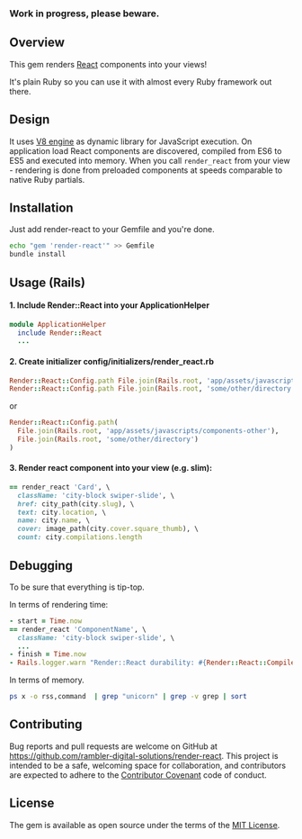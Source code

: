 ### Work in progress, please beware.

## Overview
This gem renders [React](https://facebook.github.io/react/) components into your views!

It's plain Ruby so you can use it with almost every Ruby framework out there.

## Design
It uses [V8 engine](https://developers.google.com/v8/) as dynamic library for JavaScript execution. On application load React components are discovered, compiled from ES6 to ES5 and executed into memory. When you call `render_react` from your view - rendering is done from preloaded components at speeds comparable to native Ruby partials.

## Installation
Just add render-react to your Gemfile and you're done.
```bash
echo "gem 'render-react'" >> Gemfile
bundle install
```

## Usage (Rails)
#### 1. Include Render::React into your ApplicationHelper

```ruby
module ApplicationHelper
  include Render::React
  ...
```

#### 2. Create initializer config/initializers/render_react.rb

```ruby
Render::React::Config.path File.join(Rails.root, 'app/assets/javascripts/components-local')
Render::React::Config.path File.join(Rails.root, 'some/other/directory')
```
or
```ruby
Render::React::Config.path(
  File.join(Rails.root, 'app/assets/javascripts/components-other'),
  File.join(Rails.root, 'some/other/directory')
)
```

#### 3. Render react component into your view (e.g. slim):

```ruby
== render_react 'Card', \
  className: 'city-block swiper-slide', \
  href: city_path(city.slug), \
  text: city.location, \
  name: city.name, \
  cover: image_path(city.cover.square_thumb), \
  count: city.compilations.length
```

## Debugging
To be sure that everything is tip-top.

In terms of rendering time:
```ruby
- start = Time.now
== render_react 'ComponentName', \
  className: 'city-block swiper-slide', \
  ...
- finish = Time.now
- Rails.logger.warn "Render::React durability: #{Render::React::Compiler.instance_variable_get(:@durability)} time: #{finish - start}"
```

In terms of memory.
```bash
ps x -o rss,command  | grep "unicorn" | grep -v grep | sort
```

## Contributing

Bug reports and pull requests are welcome on GitHub at https://github.com/rambler-digital-solutions/render-react. This project is intended to be a safe, welcoming space for collaboration, and contributors are expected to adhere to the [Contributor Covenant](http://contributor-covenant.org) code of conduct.


## License

The gem is available as open source under the terms of the [MIT License](http://opensource.org/licenses/MIT).
